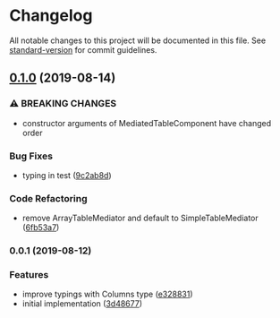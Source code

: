 # Changelog

All notable changes to this project will be documented in this file. See [standard-version](https://github.com/conventional-changelog/standard-version) for commit guidelines.

## [0.1.0](https://github.com/JanMalch/ngx-mat-table-mediator/compare/v0.0.1...v0.1.0) (2019-08-14)


### ⚠ BREAKING CHANGES

* constructor arguments of MediatedTableComponent have changed order

### Bug Fixes

* typing in test ([9c2ab8d](https://github.com/JanMalch/ngx-mat-table-mediator/commit/9c2ab8d))


### Code Refactoring

* remove ArrayTableMediator and default to SimpleTableMediator ([6fb53a7](https://github.com/JanMalch/ngx-mat-table-mediator/commit/6fb53a7))

### 0.0.1 (2019-08-12)


### Features

* improve typings with Columns type ([e328831](https://github.com/JanMalch/ngx-mat-table-mediator/commit/e328831))
* initial implementation ([3d48677](https://github.com/JanMalch/ngx-mat-table-mediator/commit/3d48677))
